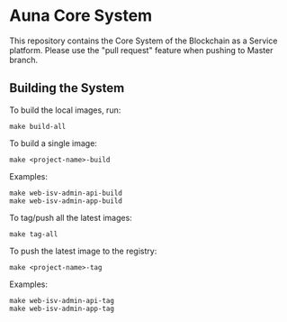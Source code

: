 # Auna Core System

This repository contains the Core System of the Blockchain as a Service platform.
Please use the "pull request" feature when pushing to Master branch.

## Building the System

To build the local images, run:

```shell
make build-all
```

To build a single image:
```shell
make <project-name>-build
```

Examples:
```shell
make web-isv-admin-api-build
make web-isv-admin-app-build
```

To tag/push all the latest images:
```shell
make tag-all
```

To push the latest image to the registry:
```shell
make <project-name>-tag
```

Examples:
```shell
make web-isv-admin-api-tag
make web-isv-admin-app-tag
```